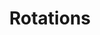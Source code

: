 ---
title: Rotations
icon: icon.png
filter: filter-rotations

content:
    items: 
        - '@taxonomy.function': stud_tilt
        - '@taxonomy.function': stud_twist
        - '@taxonomy.function': axle_tilt
    filter:
        published: true
        type: 'tech' 
    order:
        by: header.taxonomy.partcount
        dir: asc
    limit: 12
    pagination: true

########################################################################
# Needed because size of paginated collection can't be queried
# See issue https://github.com/getgrav/grav-plugin-pagination/issues/29
unpaginated:
    items: 
        - '@taxonomy.function': stud_tilt
        - '@taxonomy.function': stud_twist
        - '@taxonomy.function': axle_tilt
    filter:
        published: true
        type: 'tech' 
########################################################################

form:
    name: filter-rotations
    id: items-filter
    classes: row
    fields:
        -
            name: filter
            type: fieldset
            id: filter
            classes: "col-12 col-md-6 text-center text-md-left"
            fields:
                -
                    name: rotation_type
                    label: Rotation Type
                    type: select
                    id: rotation_type
                    classes: custom-select
                    default: all
                    options:
                        'all': 'All Types'
                        'stud_tilt': 'Stud Tilt'
                        'stud_twist': 'Stud Twist'
                        # 'axle_tilt': 'Axle Tilt'
                - 
                    name: rotation_angle
                    label: Rotation Angle
                    type: select
                    id: rotation_angle
                    classes: custom-select
                    default: all
                    options:
                        'all': 'All Angles'
                        '45': '45°'
                        '90': '90°'
                        '180': '180°'
                        'all-1': '-------'
                        '_0-45': '00° - 45°'
                        '_45-90': '45° - 90°'
                        '_90-180': '90° - 180°'
        -
            name: sorting
            type: fieldset
            id: sorting
            classes: "col-12 col-md-6 text-center text-md-right"
            fields:
                - 
                    name: order_by
                    label: Order By
                    type: select
                    id: order_by
                    classes: custom-select
                    default: 'header.taxonomy.partcount'
                    options:
                        'title': 'by Title'
                        'date': 'by Date Added'
                        'modified': 'by Date Modified'
                        'header.taxonomy.partcount': 'by Part Count'
                        'random': 'in Random Order'
                -
                    name: order_dir
                    label: Order Direction
                    type: select
                    id: order_dir
                    classes: custom-select
                    default: 'asc'
                    options:
                        'asc': 'Up'
                        'desc': 'Down'

    buttons:
        submit:
            value: Filter
    process:
        redirect: >-
            /techs/rotations/{% 
                set rotation_angle = form.value.rotation_angle                                   %}{%
                set rotation_angle = rotation_angle|slice(0,3) == 'all' ? 'all' : rotation_angle %}{%
                set rotation_type  = form.value.rotation_type                                    %}{%
                if rotation_type == 'all'                                                        %}{%
                    if rotation_angle != 'all'                                                   %}{%
                        set filter = 'rotation_angle:' ~ rotation_angle ~ '/'                    %}{%
                    endif                                                                        %}{%
                else                                                                             %}{%
                    if rotation_angle != 'all'                                                   %}{%
                        set filter = rotation_type ~ '_angle:' ~ rotation_angle ~ '/'            %}{%
                    else                                                                         %}{%
                        set filter = 'function:' ~ rotation_type ~ '/'                           %}{%
                    endif                                                                        %}{%
                endif                                                                            %}{{ filter }}{%
                set order_by = form.value.order_by                                               %}{%
                set order_dir = form.value.order_dir                                             %}{%
                set ordering = 'orderby:' ~ order_by ~ '/orderdir:' ~ order_dir                  %}{{ ordering }}

---